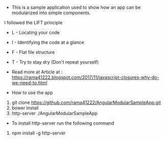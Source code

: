 * This is a sample application used to show how an app can be modularized into simple components.

I followed the LIFT principle

* L - Locating your code
* I - Identifying the code at a glance
* F - Flat file structure
* T - Try to stay dry (Don't repeat yourself)

* Read more at Article at : https://rama41222.blogspot.com/2017/11/javascript-closures-why-do-we-need-to.html

* How to use the app

1. git clone https://github.com/rama41222/AngularModularSampleApp.git
2. bower install
3. http-server ./AngularModularSampleApp

* To install http-server run the following command
1. npm install -g http-server